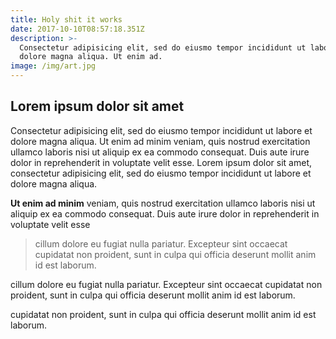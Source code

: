 ```yaml
---
title: Holy shit it works
date: 2017-10-10T08:57:18.351Z
description: >-
  Consectetur adipisicing elit, sed do eiusmo tempor incididunt ut labore et
  dolore magna aliqua. Ut enim ad.
image: /img/art.jpg
---
```

## Lorem ipsum dolor sit amet

Consectetur adipisicing elit, sed do eiusmo tempor incididunt ut labore et dolore magna aliqua. Ut enim ad minim veniam, quis nostrud exercitation ullamco laboris nisi ut aliquip ex ea commodo consequat. Duis aute irure dolor in reprehenderit in voluptate velit esse. Lorem ipsum dolor sit amet, consectetur adipisicing elit, sed do eiusmo tempor incididunt ut labore et dolore magna aliqua. 

**Ut enim ad minim** veniam, quis nostrud exercitation ullamco laboris nisi ut aliquip ex ea commodo consequat. Duis aute irure dolor in reprehenderit in voluptate velit esse

> cillum dolore eu fugiat nulla pariatur. Excepteur sint occaecat cupidatat non proident, sunt in culpa qui officia deserunt mollit anim id est laborum.

cillum dolore eu fugiat nulla pariatur. Excepteur sint occaecat cupidatat non proident, sunt in culpa qui officia deserunt mollit anim id est laborum.

cupidatat non proident, sunt in culpa qui officia deserunt mollit anim id est laborum.
